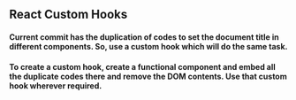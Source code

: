 ## React Custom Hooks

#### Current commit has the duplication of codes to set the document title in different components. So, use a custom hook which will do the same task.
#### To create a custom hook, create a functional component and embed all the duplicate codes there and remove the DOM contents. Use that custom hook wherever required.